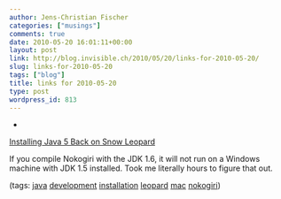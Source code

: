 ```yaml
---
author: Jens-Christian Fischer
categories: ["musings"]
comments: true
date: 2010-05-20 16:01:11+00:00
layout: post
link: http://blog.invisible.ch/2010/05/20/links-for-2010-05-20/
slug: links-for-2010-05-20
tags: ["blog"]
title: links for 2010-05-20
type: post
wordpress_id: 813
---
```


  * 
                

[Installing Java 5 Back on Snow Leopard](http://www.scribd.com/doc/22853741/Installing-Java-5-Back-on-Snow-Leopard)


                

If you compile Nokogiri with the JDK 1.6, it will not run on a Windows machine with JDK 1.5 installed. Took me literally hours to figure that out.


                

(tags: [java](http://delicious.com/jaycee/java) [development](http://delicious.com/jaycee/development) [installation](http://delicious.com/jaycee/installation) [leopard](http://delicious.com/jaycee/leopard) [mac](http://delicious.com/jaycee/mac) [nokogiri](http://delicious.com/jaycee/nokogiri))


            
